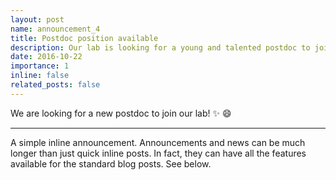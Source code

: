 ```yaml
---
layout: post
name: announcement_4
title: Postdoc position available
description: Our lab is looking for a young and talented postdoc to join our team.
date: 2016-10-22
importance: 1 
inline: false
related_posts: false
---
```


We are looking for a new postdoc to join our lab! :sparkles: :smile:

---

A simple inline announcement. Announcements and news can be much longer than just quick inline posts. In fact, they can have all the features available for the standard blog posts. See below.

